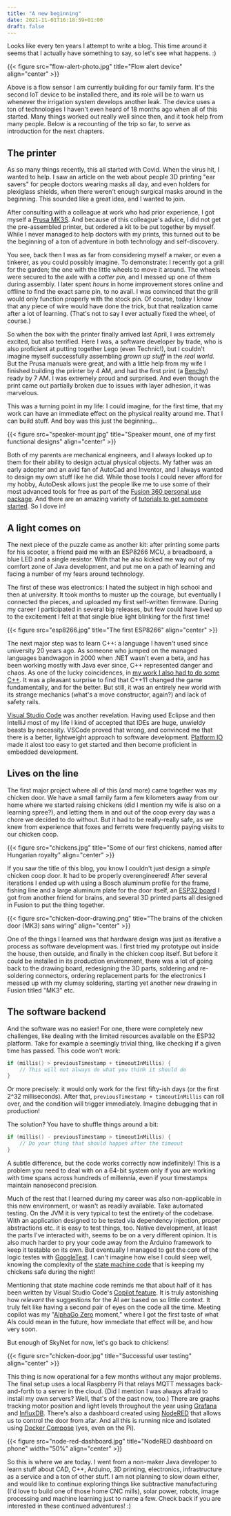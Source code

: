 ```yaml
---
title: "A new beginning"
date: 2021-11-01T16:18:59+01:00
draft: false
---
```


Looks like every ten years I attempt to write a blog. This time around it seems that I actually have something to say, so let's see what happens. :)

{{< figure src="flow-alert-photo.jpg" title="Flow alert device" align="center" >}}

Above is a flow sensor I am currently building for our family farm. It's the second IoT device to be installed there, and its role will be to warn us whenever the irrigation system develops another leak. The device uses a ton of technologies I haven't even heard of 18 months ago when all of this started. Many things worked out really well since then, and it took help from many people. Below is a recounting of the trip so far, to serve as introduction for the next chapters.

## The printer

As so many things recently, this all started with Covid. When the virus hit, I wanted to help. I saw an article on the web about people 3D printing "ear savers" for people doctors wearing masks all day, and even holders for plexiglass shields, when there weren't enough surgical masks around in the beginning. This sounded like a great idea, and I wanted to join.

After consulting with a colleague at work who had prior experience, I got myself a [Prusa MK3S](https://shop.prusa3d.com/en/3d-printers/180-original-prusa-i3-mk3s-kit.html). And because of this colleague's advice, I did not get the pre-assembled printer, but ordered a kit to be put together by myself. While I never managed to help doctors with my prints, this turned out to be the beginning of a ton of adventure in both technology and self-discovery.

You see, back then I was as far from considering myself a maker, or even a tinkerer, as you could possibly imagine. To demonstrate: I recently got a grill for the garden; the one with the little wheels to move it around. The wheels were secured to the axle with a _cotter pin,_ and I messed up one of them during assembly. I later spent _hours_ in home improvement stores online and offline to find the exact same pin, to no avail. I was convinced that the grill would only function properly with the stock pin. Of course, today I know that any piece of wire would have done the trick, but that realization came after a lot of learning. (That's not to say I ever actually fixed the wheel, of course.)

So when the box with the printer finally arrived last April, I was extremely excited, but also terrified. Here I was, a software developer by trade, who is also proficient at putting together Lego (even Technic!), but I couldn't imagine myself successfully assembling _grown up stuff_ in the _real world._ But the Prusa manuals were great, and with a little help from my wife I finished building the printer by 4 AM, and had the first print (a [Benchy](https://www.prusaprinters.org/prints/3161-3d-benchy)) ready by 7 AM. I was extremely proud and surprised. And even though the print came out partially broken due to issues with layer adhesion, it was marvelous.

This was a turning point in my life: I could imagine, for the first time, that my work can have an immediate effect on the physical reality around me. That I can build stuff. And boy was this just the beginning...

{{< figure src="speaker-mount.jpg" title="Speaker mount, one of my first functional designs" align="center" >}}

Both of my parents are mechanical engineers, and I always looked up to them for their ability to design actual physical objects. My father was an early adopter and an avid fan of AutoCad and Inventor, and I always wanted to design my own stuff like he did. While those tools I could never afford for my hobby, AutoDesk allows just the people like me to use some of their most advanced tools for free as part of the [Fusion 360 personal use package](https://www.autodesk.com/products/fusion-360/personal). And there are an amazing variety of [tutorials to get someone started](https://www.youtube.com/watch?v=VbSkwvZyU_0). So I dove in!

## A light comes on

The next piece of the puzzle came as another kit: after printing some parts for his scooter, a friend paid me with an ESP8266 MCU, a breadboard, a blue LED and a single resistor. With that he also kicked me way out of my comfort zone of Java development, and put me on a path of learning and facing a number of my fears around technology.

The first of these was electronics: I hated the subject in high school and then at university. It took months to muster up the courage, but eventually I connected the pieces, and uploaded my first self-written firmware. During my career I participated in several big releases, but few could have lived up to the excitement I felt at that single blue light blinking for the first time!

{{< figure src="esp8266.jpg" title="The first ESP8266" align="center" >}}

The next major step was to learn C++: a language I haven't used since university 20 years ago. As someone who jumped on the managed languages bandwagon in 2000 when .NET wasn't even a beta, and has been working mostly with Java ever since, C++ represented danger and chaos. As one of the lucky coincidences, in [my work I also had to do some C++](https://docs.gradle.org/6.7.1/release-notes.html#file-system-watching-is-ready-for-production-use). It was a pleasant surprise to find that C++11 changed the game fundamentally, and for the better. But still, it was an entirely new world with its strange mechanics (what's a move constructor, again?) and lack of safety rails.

[Visual Studio Code](https://code.visualstudio.com/) was another revelation. Having used Eclipse and then IntelliJ most of my life I kind of accepted that IDEs are huge, unwieldy beasts by necessity. VSCode proved that wrong, and convinced me that there is a better, lightweight approach to software development. [Platform IO](https://platformio.org/) made it alost too easy to get started and then become proficient in embedded development.

## Lives on the line

The first major project where all of this (and more) came together was my chicken door. We have a small family farm a few kilometers away from our home where we started raising chickens (did I mention my wife is also on a learning spree?), and letting them in and out of the coop every day was a chore we decided to do without. But it had to be really-really safe, as we knew from experience that foxes and ferrets were frequently paying visits to our chicken coop.

{{< figure src="chickens.jpg" title="Some of our first chickens, named after Hungarian royalty" align="center" >}}

If you saw the title of this blog, you know I couldn't just design a _simple_ chicken coop door. It had to be properly overengineered! After several iterations I ended up with using a Bosch aluminum profile for the frame, fishing line and a large aluminum plate for the door itself, an [ESP32 board](https://github.com/Xinyuan-LilyGO/LilyGo-T-Call-SIM800) I got from another friend for brains, and several 3D printed parts all designed in Fusion to put the thing together.

{{< figure src="chicken-door-drawing.png" title="The brains of the chicken door (MK3) sans wiring" align="center" >}}

One of the things I learned was that hardware design was just as iterative a process as software development was. I first tried my prototype out inside the house, then outside, and finally in the chicken coop itself. But before it could be installed in its production environment, there was a lot of going back to the drawing board, redesigning the 3D parts, soldering and re-soldering connectors, ordering replacement parts for the electronics I messed up with my clumsy soldering, starting yet another new drawing in Fusion titled "MK3" etc.

## The software backend

And the software was no easier! For one, there were completely new challenges, like dealing with the limited resources available on the ESP32 platform. Take for example a seemingly trivial thing, like checking if a given time has passed. This code won't work:

```cpp
if (millis() > previousTimestamp + timeoutInMillis) {
    // This will not always do what you think it should do
}
```

Or more precisely: it would only work for the first fifty-ish days (or the first 2^32 milliseconds). After that, `previousTimestamp + timeoutInMillis` can roll over, and the condition will trigger immediately. Imagine debugging that in production!

The solution? You have to shuffle things around a bit:

```cpp
if (millis() - previousTimestamp > timeoutInMillis) {
    // Do your thing that should happen after the timeout
}
```

A subtle difference, but the code works correctly now indefinitely! This is a problem you need to deal with on a 64-bit system only if you are working with time spans across hundreds of millennia, even if your timestamps maintain nanosecond precision.

Much of the rest that I learned during my career was also non-applicable in this new environment, or wasn't as readily available. Take automated testing. On the JVM it is very typical to test the entirety of the codebase. With an application designed to be tested via dependency injection, proper abstractions etc. it is easy to test things, too. Native development, at least the parts I've interacted with, seems to be on a very different opinion. It is also much harder to pry your code away from the Arduino framework to keep it testable on its own. But eventually I managed to get the core of the logic testes with [GoogleTest](https://github.com/google/googletest). I can't imagine how else I could sleep well, knowing the complexity of the [state machine code](https://github.com/kivancsikert/chicken-coop-door/blob/7700468dc6b997e306b75f8abc70d9919f7bb3b7/lib/door/DoorLogic.cpp#L42-L126) that is keeping my chickens safe during the night!

Mentioning that state machine code reminds me that about half of it has been written by Visual Studio Code's [Copilot feature](https://copilot.github.com/). It is truly astonishing how _relevant_ the suggestions for the AI aer based on so little context. It truly felt like having a second pair of eyes on the code all the time. Meeting copilot was my "[AlphaGo Zero](https://en.wikipedia.org/wiki/AlphaGo_Zero) moment," where I got the first taste of what AIs could mean in the future, how immediate that effect will be, and how very soon.

But enough of SkyNet for now, let's go back to chickens!

{{< figure src="chicken-door.jpg" title="Successful user testing" align="center" >}}

This thing is now operational for a few months without any major problems. The final setup uses a local Raspberry Pi that relays MQTT messages back-and-forth to a server in the cloud. (Did I mention I was always afraid to install my own servers? Well, that's of the past now, too.) There are graphs tracking motor position and light levels throughout the year using [Grafana](https://grafana.com/) and [InfluxDB](https://www.influxdata.com/products/influxdb/). There's also a dashboard created using [NodeRED](https://nodered.org/) that allows us to control the door from afar. And all this is running nice and isolated using [Docker Compose](https://docs.docker.com/compose/) (yes, even on the Pi).

{{< figure src="node-red-dashboard.jpg" title="NodeRED dashboard on phone" width="50%" align="center" >}}

So this is where we are today. I went from a non-maker Java developer to learn stuff about CAD, C++, Arduino, 3D printing, electronics, infrastructure as a service and a ton of other stuff. I am not planning to slow down either, and would like to continue exploring things like subtractive manufacturing (I'd love to build one of those home CNC mills), solar power, robots, image processing and machine learning just to name a few. Check back if you are interested in these continued adventures! :)
